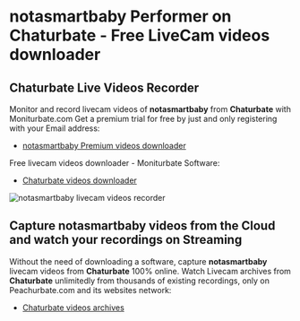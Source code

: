 # notasmartbaby Performer on Chaturbate - Free LiveCam videos downloader

## Chaturbate Live Videos Recorder

Monitor and record livecam videos of **notasmartbaby** from **Chaturbate** with Moniturbate.com
Get a premium trial for free by just and only registering with your Email address:
* [notasmartbaby Premium videos downloader](https://moniturbate.com/request-demo-licence-key.html)

Free livecam videos downloader - Moniturbate Software:
* [Chaturbate videos downloader](https://moniturbate.com/moniturbate-download-software.html)

![notasmartbaby livecam videos recorder](https://peachurnet.com/templates/moniturbate-software.png)


## Capture notasmartbaby videos from the Cloud and watch your recordings on Streaming

Without the need of downloading a software, capture **notasmartbaby** livecam videos from **Chaturbate** 100% online.
Watch Livecam archives from **Chaturbate** unlimitedly from thousands of existing recordings, only on Peachurbate.com and its websites network:
* [Chaturbate videos archives](https://peachurnet.com/)